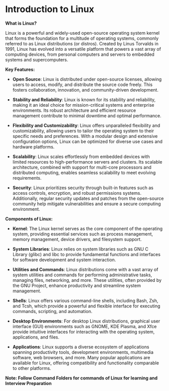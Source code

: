 # Introduction to Linux

**What is Linux?**

Linux is a powerful and widely-used open-source operating system kernel that forms the foundation for a multitude of operating systems, commonly referred to as Linux distributions (or distros). Created by Linus Torvalds in 1991, Linux has evolved into a versatile platform that powers a vast array of computing devices, from personal computers and servers to embedded systems and supercomputers.

**Key Features:**

- **Open Source**: Linux is distributed under open-source licenses, allowing users to access, modify, and distribute the source code freely. This fosters collaboration, innovation, and community-driven development.

- **Stability and Reliability**: Linux is known for its stability and reliability, making it an ideal choice for mission-critical systems and enterprise environments. Its robust architecture and efficient resource management contribute to minimal downtime and optimal performance.

- **Flexibility and Customizability**: Linux offers unparalleled flexibility and customizability, allowing users to tailor the operating system to their specific needs and preferences. With a modular design and extensive configuration options, Linux can be optimized for diverse use cases and hardware platforms.

- **Scalability**: Linux scales effortlessly from embedded devices with limited resources to high-performance servers and clusters. Its scalable architecture, combined with support for multi-core processors and distributed computing, enables seamless scalability to meet evolving requirements.

- **Security**: Linux prioritizes security through built-in features such as access controls, encryption, and robust permissions systems. Additionally, regular security updates and patches from the open-source community help mitigate vulnerabilities and ensure a secure computing environment.

**Components of Linux:**

- **Kernel**: The Linux kernel serves as the core component of the operating system, providing essential services such as process management, memory management, device drivers, and filesystem support.

- **System Libraries**: Linux relies on system libraries such as GNU C Library (glibc) and libc to provide fundamental functions and interfaces for software development and system interaction.

- **Utilities and Commands**: Linux distributions come with a vast array of system utilities and commands for performing administrative tasks, managing files, networking, and more. These utilities, often provided by the GNU Project, enhance productivity and streamline system management.

- **Shells**: Linux offers various command-line shells, including Bash, Zsh, and Tcsh, which provide a powerful and flexible interface for executing commands, scripting, and automation.

- **Desktop Environments**: For desktop Linux distributions, graphical user interface (GUI) environments such as GNOME, KDE Plasma, and Xfce provide intuitive interfaces for interacting with the operating system, applications, and files.

- **Applications**: Linux supports a diverse ecosystem of applications spanning productivity tools, development environments, multimedia software, web browsers, and more. Many popular applications are available for Linux, offering compatibility and functionality comparable to other platforms.

**Note: Follow Command Folders for commands of Linux for learning and Interview Preparation**